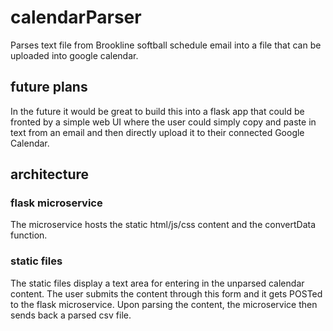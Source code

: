 # calendarParser
Parses text file from Brookline softball schedule email into a file that can be uploaded into google calendar.


## future plans
In the future it would be great to build this into a flask app that could be fronted by a simple web UI where the user could simply copy and paste in text from an email and then directly upload it to their connected Google Calendar.


## architecture
### flask microservice
The microservice hosts the static html/js/css content and the convertData function. 

### static files
The static files display a text area for entering in the unparsed calendar content. The user submits the content through this form and it gets POSTed to the flask microservice. Upon parsing the content, the microservice then sends back a parsed csv file.